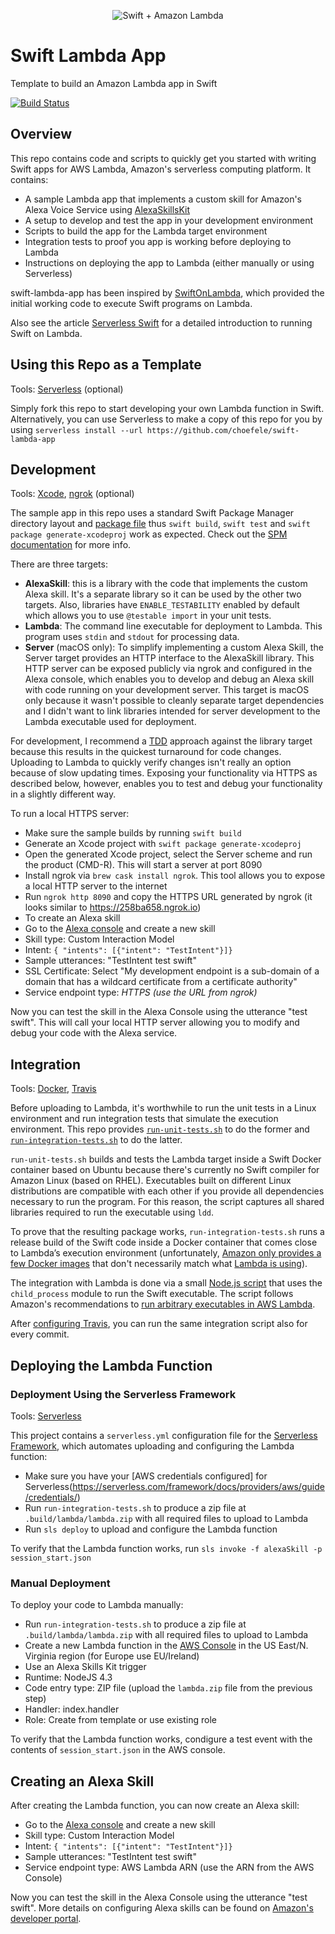 <p align="center" >
  <img src="https://raw.githubusercontent.com/choefele/swift-lambda-app/master/swift%2Blambda.png" alt="Swift + Amazon Lambda" title="Swift + Amazon Lambda">
</p>

# Swift Lambda App
Template to build an Amazon Lambda app in Swift

[![Build Status](https://travis-ci.org/choefele/swift-lambda-app.svg?branch=master)](https://travis-ci.org/choefele/swift-lambda-app)

## Overview
This repo contains code and scripts to quickly get you started with writing Swift apps for AWS Lambda, Amazon's serverless computing platform. It contains:
- A sample Lambda app that implements a custom skill for Amazon's Alexa Voice Service using [AlexaSkillsKit](https://github.com/choefele/AlexaSkillsKit)
- A setup to develop and test the app in your development environment
- Scripts to build the app for the Lambda target environment
- Integration tests to proof you app is working before deploying to Lambda
- Instructions on deploying the app to Lambda (either manually or using Serverless)

swift-lambda-app has been inspired by [SwiftOnLambda](https://github.com/algal/SwiftOnLambda), which provided the initial working code to execute Swift programs on Lambda.

Also see the article [Serverless Swift](https://medium.com/@claushoefele/serverless-swift-2e8dce589b68#.97ijuj2x1) for a detailed introduction to running Swift on Lambda.

## Using this Repo as a Template
Tools: [Serverless](https://serverless.com) (optional)

Simply fork this repo to start developing your own Lambda function in Swift. Alternatively, you can use Serverless to make a copy of this repo for you by using `serverless install --url https://github.com/choefele/swift-lambda-app`

## Development
Tools: [Xcode](https://developer.apple.com/download/), [ngrok](https://ngrok.com) (optional)

The sample app in this repo uses a standard Swift Package Manager directory layout and [package file](https://github.com/choefele/swift-lambda-app/blob/master/Package.swift) thus `swift build`, `swift test` and `swift package generate-xcodeproj` work as expected. Check out the [SPM documentation](https://github.com/apple/swift-package-manager/blob/master/Documentation/Usage.md) for more info.

There are three targets:
- **AlexaSkill**: this is a library with the code that implements the custom Alexa skill. It's a separate library so it can be used by the other two targets. Also, libraries have `ENABLE_TESTABILITY` enabled by default which allows you to use `@testable import` in your unit tests.
- **Lambda**: The command line executable for deployment to Lambda. This program uses `stdin` and `stdout` for processing data.
- **Server** (macOS only): To simplify implementing a custom Alexa Skill, the Server target provides an HTTP interface to the AlexaSkill library. This HTTP server can be exposed publicly via ngrok and configured in the Alexa console, which enables you to develop and debug an Alexa skill with code running on your development server. This target is macOS only because it wasn't possible to cleanly separate target dependencies and I didn't want to link libraries intended for server development to the Lambda executable used for deployment.

For development, I recommend a [TDD](https://en.wikipedia.org/wiki/Test-driven_development) approach against the library target because this results in the quickest turnaround for code changes. Uploading to Lambda to quickly verify changes isn't really an option because of slow updating times. Exposing your functionality via HTTPS as described below, however, enables you to test and debug your functionality in a slightly different way.

To run a local HTTPS server:
- Make sure the sample builds by running `swift build`
- Generate an Xcode project with `swift package generate-xcodeproj`
- Open the generated Xcode project, select the Server scheme and run the product (CMD-R). This will start a server at port 8090
- Install ngrok via `brew cask install ngrok`. This tool allows you to expose a local HTTP server to the internet
- Run `ngrok http 8090` and copy the HTTPS URL generated by ngrok (it looks similar to https://258ba658.ngrok.io)
- To create an Alexa skill
 - Go to the [Alexa console](https://developer.amazon.com/edw/home.html#/skills/list) and create a new skill
 - Skill type: Custom Interaction Model
 - Intent: `{ "intents": [{"intent": "TestIntent"}]}`
 - Sample utterances: "TestIntent test swift"
 - SSL Certificate: Select "My development endpoint is a sub-domain of a domain that has a wildcard certificate from a certificate authority"
 - Service endpoint type: _HTTPS (use the URL from ngrok)_
 
Now you can test the skill in the Alexa Console using the utterance "test swift". This will call your local HTTP server allowing you to modify and debug your code with the Alexa service.

## Integration
Tools: [Docker](https://www.docker.com/products/docker), [Travis](https://travis-ci.org/choefele/swift-lambda-app)

Before uploading to Lambda, it's worthwhile to run the unit tests in a Linux environment and run integration tests that simulate the execution environment. This repo provides [`run-unit-tests.sh`](https://github.com/choefele/swift-lambda-app/blob/master/run-unit-tests.sh) to do the former and [`run-integration-tests.sh`](https://github.com/choefele/swift-lambda-app/blob/master/run-integration-tests.sh) to do the latter.

`run-unit-tests.sh` builds and tests the Lambda target inside a Swift Docker container based on Ubuntu because there's currently no Swift compiler for Amazon Linux (based on RHEL). Executables built on different Linux distributions are compatible with each other if you provide all dependencies necessary to run the program. For this reason, the script captures all shared libraries required to run the executable using `ldd`.

To prove that the resulting package works, `run-integration-tests.sh` runs a release build of the Swift code inside a Docker container that comes close to Lambda’s execution environment (unfortunately, [Amazon only provides a few Docker images](https://hub.docker.com/_/amazonlinux/) that don't necessarily match what [Lambda is using](http://docs.aws.amazon.com/lambda/latest/dg/current-supported-versions.html)). 

The integration with Lambda is done via a small [Node.js script](https://github.com/choefele/swift-lambda-app/blob/master/Shim/index.js) that uses the `child_process` module to run the Swift executable. The script follows Amazon's recommendations to [run arbitrary executables in AWS Lambda](https://aws.amazon.com/blogs/compute/running-executables-in-aws-lambda/).

After [configuring Travis](https://github.com/choefele/swift-lambda-app/blob/master/.travis.yml), you can run the same integration script also for every commit.

## Deploying the Lambda Function

### Deployment Using the Serverless Framework
Tools: [Serverless](https://serverless.com)

This project contains a `serverless.yml` configuration file for the [Serverless Framework](https://serverless.com), which automates uploading and configuring the Lambda function:

- Make sure you have your [AWS credentials configured] for Serverless(https://serverless.com/framework/docs/providers/aws/guide/credentials/)
- Run `run-integration-tests.sh` to produce a zip file at `.build/lambda/lambda.zip` with all required files to upload to Lambda
- Run `sls deploy` to upload and configure the Lambda function

To verify that the Lambda function works, run `sls invoke -f alexaSkill -p session_start.json`

### Manual Deployment
To deploy your code to Lambda manually:

- Run `run-integration-tests.sh` to produce a zip file at `.build/lambda/lambda.zip` with all required files to upload to Lambda
- Create a new Lambda function in the [AWS Console](https://console.aws.amazon.com/lambda/home) in the US East/N. Virginia region (for Europe use EU/Ireland)
 - Use an Alexa Skills Kit trigger
 - Runtime: NodeJS 4.3
 - Code entry type: ZIP file (upload the `lambda.zip` file from the previous step)
 - Handler: index.handler
 - Role: Create from template or use existing role
 
To verify that the Lambda function works, condigure a test event with the contents of `session_start.json` in the AWS console.

## Creating an Alexa Skill

After creating the Lambda function, you can now create an Alexa skill:
- Go to the [Alexa console](https://developer.amazon.com/edw/home.html#/skills/list) and create a new skill
- Skill type: Custom Interaction Model
- Intent: `{ "intents": [{"intent": "TestIntent"}]}`
- Sample utterances: "TestIntent test swift"
- Service endpoint type: AWS Lambda ARN (use the ARN from the AWS Console)
 
Now you can test the skill in the Alexa Console using the utterance "test swift". More details on configuring Alexa skills can be found on [Amazon's developer portal](https://developer.amazon.com/public/solutions/alexa/alexa-skills-kit/overviews/steps-to-build-a-custom-skill).
